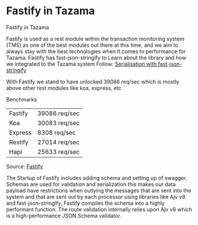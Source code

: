 # Fastify in Tazama

Fastify in Tazama

Fastify is used as a rest module within the transaction monitoring system (TMS) as one of the best modules out there at this time, and we aim to always stay with the best technologies when It comes to performance for Tazama. Fastify has fast-json-stringify to Learn about the library and how we integrated to the Tazama system Follow: [Serialisation with fast-json-stringify](Serialisation-With-Fast-Json-Stringify.md)

With Fastify we stand to have unlocked 39086 req/sec which is mostly above other rest modules like koa, express, etc

Benchmarks

|     |     |
| --- | --- |
| Fastify | 39086 req/sec |
| Koa | 30083 req/sec |
| Express | 8308 req/sec |
| Restify | 27014 req/sec |
| Hapi | 25633 req/sec |

Source: [Fastify](https://fastify.dev/benchmarks)

The Startup of Fastify includes adding schema and setting up of swagger. Schemas are used for validation and serialization this makes our data payload have restrictions when outlying the messages that are sent into the system and that are sent out by each processor using libraries like Ajv v8 and fast-json-stringify, Fastify compiles the schema into a highly performant function. The route validation internally relies upon Ajv v8 which is a high-performance JSON Schema validator.

